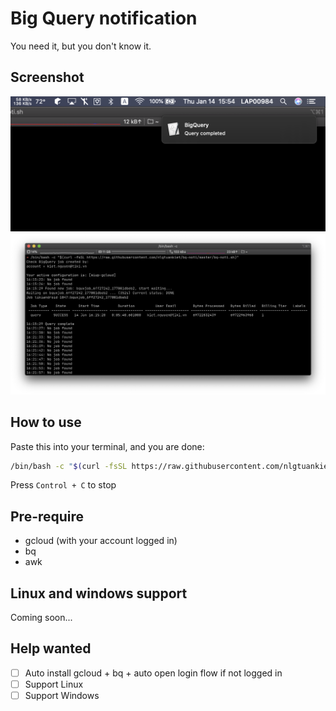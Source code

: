 # Big Query notification  
You need it, but you don't know it.

## Screenshot
![Notification](/img/noti.png)
![Terminal](/img/terminal.png)

## How to use
Paste this into your terminal, and you are done:
```sh
/bin/bash -c "$(curl -fsSL https://raw.githubusercontent.com/nlgtuankiet/bq-noti/master/bq-noti.sh)"
```
Press `Control + C` to stop

## Pre-require
- gcloud (with your account logged in)
- bq
- awk



## Linux and windows support
Coming soon...

## Help wanted
- [ ] Auto install gcloud + bq + auto open login flow if not logged in
- [ ] Support Linux
- [ ] Support Windows

